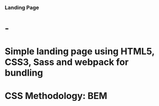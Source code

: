 ### Landing Page
# -
# Simple landing page using HTML5, CSS3, Sass and webpack for bundling
# CSS Methodology: BEM